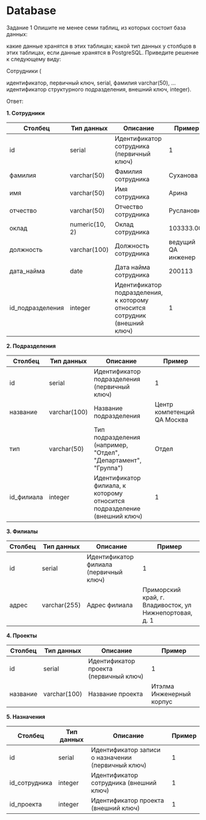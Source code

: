 # Database

Задание 1
Опишите не менее семи таблиц, из которых состоит база данных:

какие данные хранятся в этих таблицах;
какой тип данных у столбцов в этих таблицах, если данные хранятся в PostgreSQL.
Приведите решение к следующему виду:

Сотрудники (

идентификатор, первичный ключ, serial,
фамилия varchar(50),
...
идентификатор структурного подразделения, внешний ключ, integer).

Ответ:

**1. Сотрудники**

| Столбец             | Тип данных     | Описание                                                                           | Пример                         |
|----------------------|----------------|------------------------------------------------------------------------------------|----------------------------------|
| id                   | serial          | Идентификатор сотрудника (первичный ключ)                                        | 1                               |
| фамилия            | varchar(50)    | Фамилия сотрудника                                                                | Суханова                      |
| имя                  | varchar(50)    | Имя сотрудника                                                                   | Арина                         |
| отчество            | varchar(50)    | Отчество сотрудника                                                               | Руслановна                     |
| оклад               | numeric(10, 2) | Оклад сотрудника                                                                 | 103333.00                     |
| должность            | varchar(100)   | Должность сотрудника                                                              | ведущий QA инженер              |
| дата_найма          | date           | Дата найма сотрудника                                                              | 200113                         |
| id_подразделения     | integer         | Идентификатор подразделения, к которому относится сотрудник (внешний ключ)       | 1                               |

**2. Подразделения**

| Столбец               | Тип данных     | Описание                                                                           | Пример                         |
|------------------------|----------------|------------------------------------------------------------------------------------|----------------------------------|
| id                    | serial          | Идентификатор подразделения (первичный ключ)                                       | 1                               |
| название               | varchar(100)   | Название подразделения                                                              | Центр компетенций QA Москва   |
| тип                   | varchar(50)    | Тип подразделения (например, "Отдел", "Департамент", "Группа")                    | Отдел                         |
| id_филиала           | integer         | Идентификатор филиала, к которому относится подразделение (внешний ключ)         | 1                               |

**3. Филиалы**

| Столбец               | Тип данных     | Описание                                                                           | Пример                                                       |
|------------------------|----------------|------------------------------------------------------------------------------------|---------------------------------------------------------------|
| id                    | serial          | Идентификатор филиала (первичный ключ)                                           | 1                                                           |
| адрес                 | varchar(255)   | Адрес филиала                                                                   | Приморский край, г. Владивосток, ул Нижнепортовая, д. 1     |

**4. Проекты**

| Столбец               | Тип данных     | Описание                                                                           | Пример                         |
|------------------------|----------------|------------------------------------------------------------------------------------|----------------------------------|
| id                    | serial          | Идентификатор проекта (первичный ключ)                                           | 1                               |
| название               | varchar(100)   | Название проекта                                                              | Итэлма Инженерный корпус     |

**5. Назначения**

| Столбец               | Тип данных     | Описание                                                                           | Пример                         |
|------------------------|----------------|------------------------------------------------------------------------------------|----------------------------------|
| id                    | serial          | Идентификатор записи о назначении (первичный ключ)                                 | 1                               |
| id_сотрудника          | integer         | Идентификатор сотрудника (внешний ключ)                                         | 1                               |
| id_проекта            | integer         | Идентификатор проекта (внешний ключ)                                           | 1                               |



